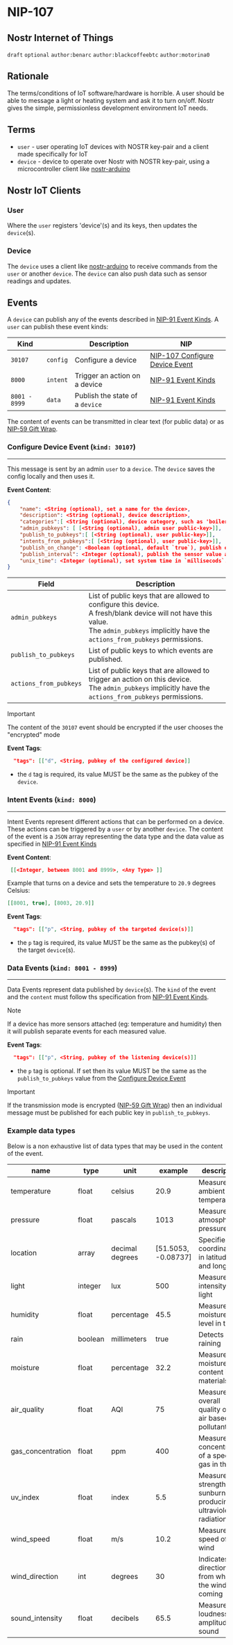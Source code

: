 NIP-107
======

Nostr Internet of Things 
-----------------------------------

`draft` `optional` `author:benarc` `author:blackcoffeebtc` `author:motorina0`

## Rationale

The terms/conditions of IoT software/hardware is horrible. A user should be able to message a light or heating system and ask it to turn on/off. Nostr gives the simple, permissionless development environment IoT needs.


## Terms

- `user` - user operating IoT devices with NOSTR key-pair and a client made specifically for IoT
- `device` - device to operate over Nostr with NOSTR key-pair, using a microcontroller client like <a href="https://github.com/lnbits/arduino-nostr">nostr-arduino</a>


## Nostr IoT Clients

### User

Where the `user` registers 'device'(s) and its keys, then updates the `device`(s).

### Device

The `device` uses a client like <a href="https://github.com/lnbits/arduino-nostr">nostr-arduino</a> to receive commands from the `user` or another `device`.
The `device` can also push data such as sensor readings and updates.

## Events

A `device` can publish any of the events described in [NIP-91 Event Kinds](https://github.com/nostr-protocol/nips/blob/iot/91.md#event-kinds).
A `user` can publish these event kinds:

| Kind    |          | Description                   | NIP                                                                                     |
|---------|----------|-------------------------------|-----------------------------------------------------------------------------------------|
| `30107` | `config` | Configure a device            | [NIP-107 Configure Device Event](https://github.com/arcbtc/nips/edit/nip_107/107.md#configure-device-event) |
| `8000`  | `intent` | Trigger an action on a device | [NIP-91 Event Kinds](https://github.com/nostr-protocol/nips/blob/iot/91.md#event-kinds) |
| `8001 - 8999`  | `data` | Publish the state of a `device` | [NIP-91 Event Kinds](https://github.com/nostr-protocol/nips/blob/iot/91.md#event-kinds) |


The content of events can be transmitted in clear text (for public data) or as [NIP-59 Gift Wrap](https://github.com/staab/nips/blob/NIP-59/59.md).


### Configure Device Event (`kind: 30107`)
---
This message is sent by an admin `user` to a `device`. The `device` saves the config locally and then uses it.

**Event Content**:
```json
{
    "name": <String (optional), set a name for the device>,
    "description": <String (optional), device description>,
    "categories":[ <String (optional), device category, such as 'boiler'>],
    "admin_pubkeys": [ [<String (optional), admin user public-key>]],
    "publish_to_pubkeys":[ [<String (optional), user public-key>]],
    "intents_from_pubkeys":[ [<String (optional), user public-key>]],
    "publish_on_change": <Boolean (optional, default `true`), publish event each time a sensor value changes>,
    "publish_interval": <Integer (optional), publish the sensor value at regular intervals (regardless if the value changes or not). The value is in `millisecods`.>
    "unix_time": <Integer (optional), set system time in `millisecods`.>
}
```

| Field | Description |
|---|---|
| `admin_pubkeys` | List of public keys that are allowed to configure this device.<br>A fresh/blank device will not have this value.<br/> The `admin_pubkeys` implicitly have the `actions_from_pubkeys` permissions. |
| `publish_to_pubkeys` | List of public keys to which events are published. |
| `actions_from_pubkeys` | List of public keys that are allowed to trigger an action on this device.<br/> The `admin_pubkeys` implicitly have the `actions_from_pubkeys` permissions. |


> [!IMPORTANT]  
> The content of the `30107` event should be encrypted if the user chooses the "encrypted" mode

**Event Tags**:
```json
  "tags": [["d", <String, pubkey of the configured device]]
```
 - the `d` tag is required, its value MUST be the same as the pubkey of the `device`.

### Intent Events (`kind: 8000`)
---
Intent Events represent different actions that can be performed on a device. These actions can be triggered by a `user` or by another `device`.
The content of the event is a `JSON` array representing the data type and the data value as specified in [NIP-91 Event Kinds](https://github.com/nostr-protocol/nips/blob/iot/91.md#event-kinds)

**Event Content**:
```json
 [[<Integer, between 8001 and 8999>, <Any Type> ]]
```

Example that turns on a device and sets the temperature to `20.9` degrees Celsius:
```json
[[8001, true], [8003, 20.9]]
```


**Event Tags**:
```json
  "tags": [["p", <String, pubkey of the targeted device(s)]]
```
 - the `p` tag is required, its value MUST be the same as the pubkey(s) of the target `device`(s).


### Data Events (`kind: 8001 - 8999`)
---
Data Events represent data published by `device`(s). The `kind` of the event and the `content` must follow ths specification from [NIP-91 Event Kinds](https://github.com/nostr-protocol/nips/blob/iot/91.md#event-kinds).

> [!NOTE]  
> If a device has more sensors attached (eg: temperature and humidity) then it will publish separate events for each measured value.

**Event Tags**:
```json
  "tags": [["p", <String, pubkey of the listening device(s)]]
```
 - the `p` tag is optional. If set then its value MUST be the same as the `publish_to_pubkeys` value from the [Configure Device Event](https://github.com/arcbtc/nips/edit/nip_107/107.md#configure-device-event-kind-30107)

> [!IMPORTANT]  
> If the transmission mode is encrypted ([NIP-59 Gift Wrap](https://github.com/staab/nips/blob/NIP-59/59.md)) then an individual message must be published for each public key in `publish_to_pubkeys`.
>
> 
### Example data types

Below is a non exhaustive list of data types that may be used in the content of the event.


| name              | type    | unit            | example              | description                                                     |
| ----------------- | ------- | --------------- | -------------------- | --------------------------------------------------------------- |
| temperature       | float   | celsius         | 20.9                 | Measures the ambient temperature                                 |
| pressure          | float   | pascals         | 1013                 | Measures the atmospheric pressure                                |
| location          | array   | decimal degrees | [51.5053, -0.08737]  | Specifies coordinates in latitude and longitude                 |
| light             | integer | lux             | 500                  | Measures the intensity of light                                  |
| humidity          | float   | percentage      | 45.5                 | Measures the moisture level in the air                           |
| rain              | boolean | millimeters     | true                 | Detects if it's raining                                          |
| moisture          | float   | percentage      | 32.2                 | Measures the moisture content in materials                       |
| air_quality       | float   | AQI             | 75                   | Measures the overall quality of the air based on pollutants      |
| gas_concentration | float   | ppm             | 400                  | Measures the concentration of a specific gas in the air          |
| uv_index          | float   | index           | 5.5                  | Measures the strength of sunburn-producing ultraviolet radiation |
| wind_speed        | float   | m/s             | 10.2                 | Measures the speed of wind                                       |
| wind_direction    | int  | degrees         | 30         | Indicates the direction from which the wind is coming            |
| sound_intensity   | float   | decibels        | 65.5                 | Measures the loudness or amplitude of sound                      |

